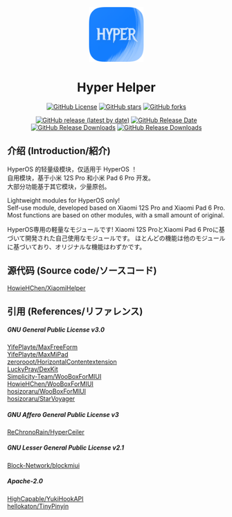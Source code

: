 <div align="center">

<img src="img/app_icon.png" width="25%" alt="app icon"/>

# Hyper Helper

[![GitHub License](https://img.shields.io/github/license/HowieHChen/XiaomiHelper)](https://github.com/HowieHChen/XiaomiHelper/blob/master/LICENSE)
[![GitHub stars](https://img.shields.io/github/stars/HowieHChen/XiaomiHelper)](https://github.com/HowieHChen/XiaomiHelper/stargazers)
[![GitHub forks](https://img.shields.io/github/forks/HowieHChen/XiaomiHelper)](https://github.com/HowieHChen/XiaomiHelper/forks)

[![GitHub release (latest by date)](https://img.shields.io/github/v/release/Xposed-Modules-Repo/dev.lackluster.mihelper)](https://github.com/Xposed-Modules-Repo/dev.lackluster.mihelper/releases/latest) 
[![GitHub Release Date](https://img.shields.io/github/release-date/Xposed-Modules-Repo/dev.lackluster.mihelper)](https://github.com/Xposed-Modules-Repo/dev.lackluster.mihelper/releases/latest)  
[![GitHub Release Downloads](https://img.shields.io/github/downloads/Xposed-Modules-Repo/dev.lackluster.mihelper/total)](https://github.com/Xposed-Modules-Repo/dev.lackluster.mihelper/releases)
[![GitHub Release Downloads](https://img.shields.io/github/downloads/HowieHChen/XiaomiHelper/total?label=downloads(this))](https://github.com/HowieHChen/XiaomiHelper/releases)

</div>

## 介绍 (Introduction/紹介)

HyperOS 的轻量级模块，仅适用于 HyperOS ！     
自用模块，基于小米 12S Pro 和小米 Pad 6 Pro 开发。     
大部分功能基于其它模块，少量原创。

Lightweight modules for HyperOS only!     
Self-use module, developed based on Xiaomi 12S Pro and Xiaomi Pad 6 Pro.      
Most functions are based on other modules, with a small amount of original.

HyperOS専用の軽量なモジュールです!
Xiaomi 12S ProとXiaomi Pad 6 Proに基づいて開発された自己使用なモジュールです。
ほとんどの機能は他のモジュールに基づいており、オリジナルな機能はわずかです。

## 源代码 (Source code/ソースコード)

[HowieHChen/XiaomiHelper](https://github.com/HowieHChen/XiaomiHelper)

## 引用 (References/リファレンス)

##### GNU General Public License v3.0

[YifePlayte/MaxFreeForm](https://github.com/YifePlayte/MaxFreeForm)  
[YifePlayte/MaxMiPad](https://github.com/YifePlayte/MaxMiPad)  
[zerorooot/HorizontalContentextension](https://github.com/zerorooot/HorizontalContentextension)  
[LuckyPray/DexKit](https://github.com/LuckyPray/DexKit)  
[Simplicity-Team/WooBoxForMIUI](https://github.com/Simplicity-Team/WooBoxForMIUI)  
[HowieHChen/WooBoxForMIUI](https://github.com/HowieHChen/WooBoxForMIUI)  
[hosizoraru/WooBoxForMIUI](https://github.com/hosizoraru/WooBoxForMIUI)  
[hosizoraru/StarVoyager](https://github.com/hosizoraru/StarVoyager)  

##### GNU Affero General Public License v3

[ReChronoRain/HyperCeiler](https://github.com/ReChronoRain/HyperCeiler)

##### GNU Lesser General Public License v2.1

[Block-Network/blockmiui](https://github.com/Block-Network/blockmiui)  

##### Apache-2.0  

[HighCapable/YukiHookAPI](https://github.com/HighCapable/YukiHookAPI)  
[hellokaton/TinyPinyin](https://github.com/hellokaton/TinyPinyin)